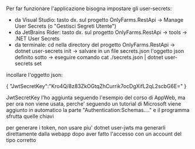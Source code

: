 Per far funzionare l'applicazione bisogna impostare gli user-secrets:

- da Visual Studio:         tasto dx. sul progetto OnlyFarms.RestApi -> Manage User Secrets (o "Gestisci Segreti Utente")
- da JetBrains Rider:       tasto dx. sul progetto OnlyFarms.RestApi -> tools -> .NET User Secrets
- da terminale:             cd nella directory del progetto OnlyFarms.RestApi -> dotnet user-secrets init -> salvare in 
 un file secrets.json l'oggetto json definito sotto -> eseguire comando   cat ./secrets.json | dotnet user-secrets set

incollare l'oggetto json:

{
    "JwtSecretKey":"Kro4Q/8z83ZkOGtqZhCurrik7ocDgXifL2qL2scbG6E="
}

JwtSecretKey l'ho aggiunta seguendo l'esempio del corso di AppWeb, ma per ora non viene usata, perche' seguendo un tutorial
di Microsoft viene aggiunto in automatico la parte "Authentication:Schemas...." e il programma sfrutta quelle chiavi

per generare i token, non usare piu' dotnet user-jwts ma generarli direttamente dalla webapp dopo aver fatto l'accesso con un account
del tipo corretto